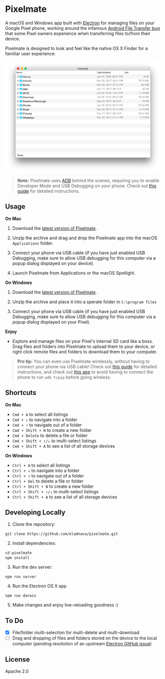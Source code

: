 # Pixelmate

A macOS and Windows app built with [Electron](https://electronjs.org/) for managing files on your Google Pixel phone, working around the infamous [Android File Transfer bug](https://www.androidauthority.com/google-pixel-mac-android-file-transfer-problems-743068/) that some Pixel owners experience when transferring files to/from their device.

Pixelmate is designed to look and feel like the native OS X Finder for a familiar user experience:

![Preview](public/screenshot.png)

> **Note:** Pixelmate uses [ADB](https://developer.android.com/studio/command-line/adb.html) behind the scenes, requiring you to enable Developer Mode and USB Debugging on your phone. Check out [this guide](https://www.howtogeek.com/129728/how-to-access-the-developer-options-menu-and-enable-usb-debugging-on-android-4.2/) for detailed instructions.

## Usage

**On Mac**

1. Download the [latest version of Pixelmate](https://github.com/eladnava/pixelmate/releases/latest).

2. Unzip the archive and drag and drop the Pixelmate app into the macOS `Applications` folder.

3. Connect your phone via USB cable (if you have just enabled USB Debugging, make sure to allow USB debugging for this computer via a popup dialog displayed on your device).

4. Launch Pixelmate from Applications or the macOS Spotlight.

**On Windows**

1. Download the [latest version of Pixelmate](https://github.com/eladnava/pixelmate/releases/latest).

2. Unzip the archive and place it into a sperate folder in `C:\program files`

3. Connect your phone via USB cable (if you have just enabled USB Debugging, make sure to allow USB debugging for this computer via a popup dialog displayed on your Pixel).

**Enjoy**

* Explore and manage files on your Pixel's internal SD card like a boss. Drag files and folders into Pixelmate to upload them to your device, or right click remote files and folders to download them to your computer.

> **Pro tip:** You can even use Pixelmate wirelessly, without having to connect your phone via USB cable! Check out [this guide](http://codetheory.in/android-debug-bridge-adb-wireless-debugging-over-wi-fi/) for detailed instructions, and check out [this app](https://github.com/eladnava/wifidev-android) to avoid having to connect the phone to run `adb tcpip` before going wireless.

## Shortcuts

**On Mac**

* `Cmd + A` to select all listings
* `Cmd + ↓` to navigate into a folder
* `Cmd + ↑` to navigate out of a folder
* `Cmd + Shift + N` to create a new folder
* `Cmd + Delete` to delete a file or folder
* `Cmd + Shift + ↑/↓` to multi-select listings
* `Cmd + Shift + A` to see a list of all storage devices


**On Windows**

* `Ctrl + A` to select all listings
* `Ctrl + ↓` to navigate into a folder
* `Ctrl + ↑` to navigate out of a folder
* `Ctrl + Del` to delete a file or folder
* `Ctrl + Shift + N` to create a new folder
* `Ctrl + Shift + ↑/↓` to multi-select listings
* `Ctrl + Shift + A` to see a list of all storage devices

## Developing Locally

1. Clone the repository:

```
git clone https://github.com/eladnava/pixelmate.git
```
2. Install dependencies:

```
cd pixelmate
npm install
```

3. Run the dev server:

```
npm run server
```

4. Run the Electron OS X app

```
npm run darwin
```

5. Make changes and enjoy live-reloading goodness :)

## To Do

- [x] File/folder multi-selection for multi-delete and multi-download
- [ ] Drag and dropping of files and folders stored on the device to the local computer (pending resolution of an upstream [Electron GitHub issue](https://github.com/electron/electron/issues/11691))

## License

Apache 2.0
